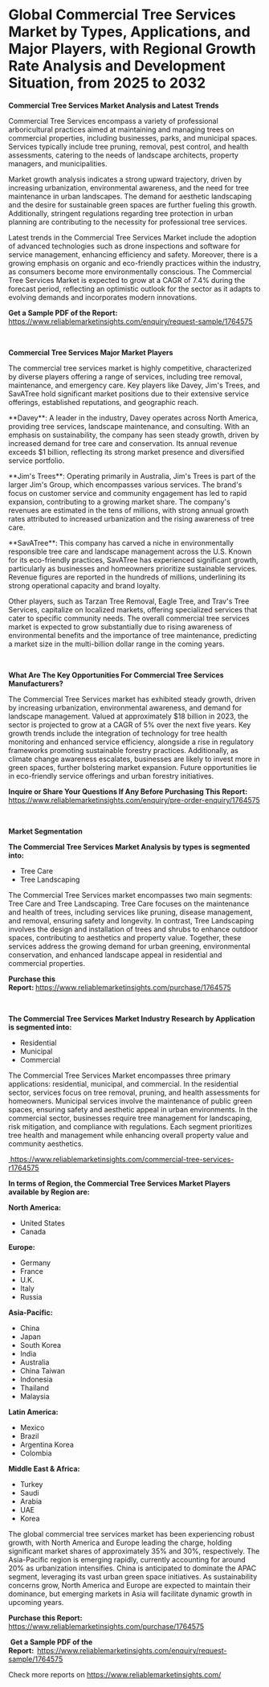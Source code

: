 <p><h1>Global Commercial Tree Services Market by Types, Applications, and Major Players, with Regional Growth Rate Analysis and Development Situation, from 2025 to 2032</h1></p><p><strong>Commercial Tree Services Market Analysis and Latest Trends</strong></p>
<p><p>Commercial Tree Services encompass a variety of professional arboricultural practices aimed at maintaining and managing trees on commercial properties, including businesses, parks, and municipal spaces. Services typically include tree pruning, removal, pest control, and health assessments, catering to the needs of landscape architects, property managers, and municipalities. </p><p>Market growth analysis indicates a strong upward trajectory, driven by increasing urbanization, environmental awareness, and the need for tree maintenance in urban landscapes. The demand for aesthetic landscaping and the desire for sustainable green spaces are further fueling this growth. Additionally, stringent regulations regarding tree protection in urban planning are contributing to the necessity for professional tree services.</p><p>Latest trends in the Commercial Tree Services Market include the adoption of advanced technologies such as drone inspections and software for service management, enhancing efficiency and safety. Moreover, there is a growing emphasis on organic and eco-friendly practices within the industry, as consumers become more environmentally conscious. The Commercial Tree Services Market is expected to grow at a CAGR of 7.4% during the forecast period, reflecting an optimistic outlook for the sector as it adapts to evolving demands and incorporates modern innovations.</p></p>
<p><strong>Get a Sample PDF of the Report:&nbsp;</strong> <a href="https://www.reliablemarketinsights.com/enquiry/request-sample/1764575?utm_campaign=2179&utm_medium=2&utm_source=Github&utm_content=ia&utm_term=11042025&utm_id=commercial-tree-services">https://www.reliablemarketinsights.com/enquiry/request-sample/1764575</a></p>
<p>&nbsp;</p>
<p><strong>Commercial Tree Services Major Market Players</strong></p>
<p><p>The commercial tree services market is highly competitive, characterized by diverse players offering a range of services, including tree removal, maintenance, and emergency care. Key players like Davey, Jim's Trees, and SavATree hold significant market positions due to their extensive service offerings, established reputations, and geographic reach.</p><p>**Davey**: A leader in the industry, Davey operates across North America, providing tree services, landscape maintenance, and consulting. With an emphasis on sustainability, the company has seen steady growth, driven by increased demand for tree care and conservation. Its annual revenue exceeds $1 billion, reflecting its strong market presence and diversified service portfolio.</p><p>**Jim's Trees**: Operating primarily in Australia, Jim's Trees is part of the larger Jim's Group, which encompasses various services. The brand's focus on customer service and community engagement has led to rapid expansion, contributing to a growing market share. The company's revenues are estimated in the tens of millions, with strong annual growth rates attributed to increased urbanization and the rising awareness of tree care.</p><p>**SavATree**: This company has carved a niche in environmentally responsible tree care and landscape management across the U.S. Known for its eco-friendly practices, SavATree has experienced significant growth, particularly as businesses and homeowners prioritize sustainable services. Revenue figures are reported in the hundreds of millions, underlining its strong operational capacity and brand loyalty.</p><p>Other players, such as Tarzan Tree Removal, Eagle Tree, and Trav's Tree Services, capitalize on localized markets, offering specialized services that cater to specific community needs. The overall commercial tree services market is expected to grow substantially due to rising awareness of environmental benefits and the importance of tree maintenance, predicting a market size in the multi-billion dollar range in the coming years.</p></p>
<p>&nbsp;</p>
<p><strong>What Are The Key Opportunities For Commercial Tree Services Manufacturers?</strong></p>
<p><p>The Commercial Tree Services market has exhibited steady growth, driven by increasing urbanization, environmental awareness, and demand for landscape management. Valued at approximately $18 billion in 2023, the sector is projected to grow at a CAGR of 5% over the next five years. Key growth trends include the integration of technology for tree health monitoring and enhanced service efficiency, alongside a rise in regulatory frameworks promoting sustainable forestry practices. Additionally, as climate change awareness escalates, businesses are likely to invest more in green spaces, further bolstering market expansion. Future opportunities lie in eco-friendly service offerings and urban forestry initiatives.</p></p>
<p><strong>Inquire or Share Your Questions If Any Before Purchasing This Report:</strong> <a href="https://www.reliablemarketinsights.com/enquiry/pre-order-enquiry/1764575?utm_campaign=2179&utm_medium=2&utm_source=Github&utm_content=ia&utm_term=11042025&utm_id=commercial-tree-services">https://www.reliablemarketinsights.com/enquiry/pre-order-enquiry/1764575</a></p>
<p>&nbsp;</p>
<p><strong>Market Segmentation</strong></p>
<p><strong>The Commercial Tree Services Market Analysis by types is segmented into:</strong></p>
<p><ul><li>Tree Care</li><li>Tree Landscaping</li></ul></p>
<p><p>The Commercial Tree Services market encompasses two main segments: Tree Care and Tree Landscaping. Tree Care focuses on the maintenance and health of trees, including services like pruning, disease management, and removal, ensuring safety and longevity. In contrast, Tree Landscaping involves the design and installation of trees and shrubs to enhance outdoor spaces, contributing to aesthetics and property value. Together, these services address the growing demand for urban greening, environmental conservation, and enhanced landscape appeal in residential and commercial properties.</p></p>
<p><strong>Purchase this Report:&nbsp;</strong><a href="https://www.reliablemarketinsights.com/purchase/1764575?utm_campaign=2179&utm_medium=2&utm_source=Github&utm_content=ia&utm_term=11042025&utm_id=commercial-tree-services">https://www.reliablemarketinsights.com/purchase/1764575</a></p>
<p>&nbsp;</p>
<p><strong>The Commercial Tree Services Market Industry Research by Application is segmented into:</strong></p>
<p><ul><li>Residential</li><li>Municipal</li><li>Commercial</li></ul></p>
<p><p>The Commercial Tree Services Market encompasses three primary applications: residential, municipal, and commercial. In the residential sector, services focus on tree removal, pruning, and health assessments for homeowners. Municipal services involve the maintenance of public green spaces, ensuring safety and aesthetic appeal in urban environments. In the commercial sector, businesses require tree management for landscaping, risk mitigation, and compliance with regulations. Each segment prioritizes tree health and management while enhancing overall property value and community aesthetics.</p></p>
<p><a href="https://www.reliablemarketinsights.com/commercial-tree-services-r1764575?utm_campaign=2179&utm_medium=2&utm_source=Github&utm_content=ia&utm_term=11042025&utm_id=commercial-tree-services">&nbsp;https://www.reliablemarketinsights.com/commercial-tree-services-r1764575</a></p>
<p><strong>In terms of Region, the Commercial Tree Services Market Players available by Region are:</strong></p>
<p>
    <p> <strong> North America: </strong>
        <ul>
            <li>United States</li>
            <li>Canada</li>
        </ul>
        </p> 
    <p> <strong> Europe: </strong>
        <ul>
            <li>Germany</li>
            <li>France</li>
            <li>U.K.</li>
            <li>Italy</li>
            <li>Russia</li>
        </ul>
        </p> 
    <p> <strong> Asia-Pacific: </strong>
        <ul>
            <li>China</li>
            <li>Japan</li>
            <li>South Korea</li>
            <li>India</li>
            <li>Australia</li>
            <li>China Taiwan</li>
            <li>Indonesia</li>
            <li>Thailand</li>
            <li>Malaysia</li>
        </ul>
        </p> 
    <p> <strong> Latin America: </strong>
        <ul>
            <li>Mexico</li>
            <li>Brazil</li>
            <li>Argentina Korea</li>
            <li>Colombia</li>
        </ul>
        </p> 
    <p> <strong> Middle East & Africa: </strong>
        <ul>
            <li>Turkey</li>
            <li>Saudi</li>
            <li>Arabia</li>
            <li>UAE</li>
            <li>Korea</li>
        </ul>
    </p>
    </p>
<p><p>The global commercial tree services market has been experiencing robust growth, with North America and Europe leading the charge, holding significant market shares of approximately 35% and 30%, respectively. The Asia-Pacific region is emerging rapidly, currently accounting for around 20% as urbanization intensifies. China is anticipated to dominate the APAC segment, leveraging its vast urban green space initiatives. As sustainability concerns grow, North America and Europe are expected to maintain their dominance, but emerging markets in Asia will facilitate dynamic growth in upcoming years.</p></p>
<p><strong>Purchase this Report: </strong><a href="https://www.reliablemarketinsights.com/purchase/1764575?utm_campaign=2179&utm_medium=2&utm_source=Github&utm_content=ia&utm_term=11042025&utm_id=commercial-tree-services">https://www.reliablemarketinsights.com/purchase/1764575</a></p>
<p>&nbsp;<strong>Get a Sample PDF of the Report:&nbsp;&nbsp;</strong><a href="https://www.reliablemarketinsights.com/enquiry/request-sample/1764575?utm_campaign=2179&utm_medium=2&utm_source=Github&utm_content=ia&utm_term=11042025&utm_id=commercial-tree-services">https://www.reliablemarketinsights.com/enquiry/request-sample/1764575</a></p>
<p><strong></strong></p>
<p>Check more reports on <a href="https://www.reliablemarketinsights.com/?utm_campaign=2179&utm_medium=2&utm_source=Github&utm_content=ia&utm_term=11042025&utm_id=commercial-tree-services">https://www.reliablemarketinsights.com/</a></p>